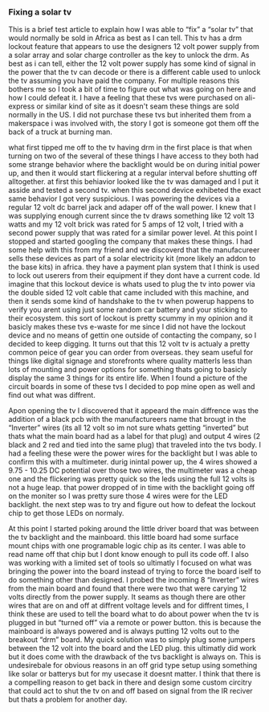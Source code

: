 ### Fixing a solar tv

This is a brief test article to explain how I was able to “fix” a “solar tv” that would normally be sold in Africa as best as I can tell. This tv has a drm lockout feature that appears to use the designers 12 volt power supply from a solar array and solar charge controller as the key to unlock the drm. As best as i can tell, either the 12 volt power supply has some kind of signal in the power that the tv can decode or there is a different cable used to unlock the tv assuming you have paid the company. For multiple reasons this bothers me so I took a bit of time to figure out what was going on here and how I could defeat it. I have a feeling that these tvs were purchased on ali-express or similar kind of site as it doesn't seam these things are sold normally in the US. I did not purchase these tvs but inherited them from a makerspace i was involved with, the story I got is someone got them off the back of a truck at burning man.

what first tipped me off to the tv having drm in the first place is that when turning on two of the several of these things I have access to they both had some strange behavior where the backlight would be on during initial power up, and then it would start flickering at a regular interval before shutting off alltogether. at first this behiavior looked like the tv was damaged and I put it asside and tested a second tv. when this second device exhibeted the exact same behavior I got very suspicious. I was powering the devices via a regular 12 volt dc barrel jack and adaper off of the wall power. I knew that I was supplying enough current since the tv draws something like 12 volt 13 watts and my 12 volt brick was rated for 5 amps of 12 volt, I tried with a second power supply that was rated for a similar power level. At this point I stopped and started googling the company that makes these things. I had some help with this from my friend and we discoverd that the manufacureer sells these devices as part of a solar electricity kit (more likely an addon to the base kits) in africa. they have a payment plan system that I think is used to lock out userers from their equipment if they dont have a current code. Id imagine that this lockout device is whats used to plug the tv into power via the double sided 12 volt cable that came included with this machine, and then it sends some kind of handshake to the tv when powerup happens to verify you arent using just some random car battery and your sticking to their ecosystem. this sort of lockout is pretty scummy in my opinion and it basicly makes these tvs e-waste for me since I did not have the lockout device and no means of gettin one outside of contacting the company, so I decided to keep digging. It turns out that this 12 volt tv is actualy a pretty common peice of gear you can order from overseas. they seam useful for things like digital signage and storefronts where quality matterls less than lots of mounting and power options for something thats going to basicly display the same 3 things for its entire life. When I found a picture of the circuit boards in some of these tvs I decided to pop mine open as well and find out what was diffrent.

Apon opening the tv I discovered that it appeard the main diffrence was the addition of a black pcb with the manufactureers name that brougt in the “Inverter” wires (its all 12 volt so im not sure whats getting “inverted” but thats what the main board had as a label for that plug) and output 4 wires (2 black and 2 red and tied into the same plug) that traveled into the tvs body. I had a feeling these were the power wires for the backlight but I was able to confirm this with a multimeter. durig inintal power up, the 4 wires showed a 9.75 - 10.25 DC potential over those two wires, the multimeter was a cheap one and the flickering was pretty quick so the leds using the full 12 volts is not a huge leap. that power dropped of in time with the backlight going off on the moniter so I was pretty sure those 4 wires were for the LED backlight. the next step was to try and figure out how to defeat the lockout chip to get those LEDs on normaly.

At this point I started poking around the little driver board that was between the tv backlight and the mainboard. this little board had some surface mount chips with one programable logic chip as its center. I was able to read name off that chip but I dont know enough to pull its code off. I also was working with a limited set of tools so ultimatly I focused on what was bringing the power into the board instead of trying to force the board iself to do something other than designed. I probed the incoming 8 “Inverter” wires from the main board and found that there were two that were carying 12 volts directly from the power supply. It seams as though there are other wires that are on and off at diffrent voltage levels and for diffrent times, I think these are used to tell the board what to do about power when the tv is plugged in but “turned off” via a remote or power button. this is because the mainboard is always powered and is always putting 12 volts out to the breakout “drm” board. My quick solution was to simply plug some jumpers between the 12 volt into the board and the LED plug. this ultimatly did work but it does come with the drawback of the tvs backlight is always on. This is undesirebale for obvious reasons in an off grid type setup using something like solar or batterys but for my usecase it doesnt matter. I think that there is a compelling reason to get back in there and design some custom circitry that could act to shut the tv on and off based on signal from the IR reciver but thats a problem for another day.
